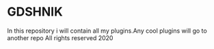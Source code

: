 # GDSHNIK
In this repository i will contain all my plugins.Any cool plugins will go to another repo
All rights reserved 2020
